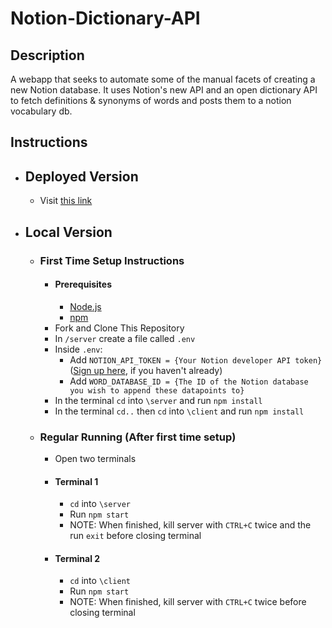 # Notion-Dictionary-API

## Description
A webapp that seeks to automate some of the manual facets of creating a new Notion database. It uses Notion's new API and an open dictionary API to fetch definitions & synonyms of words and posts them to a notion vocabulary db.

## Instructions
- ## Deployed Version
    - Visit [this link]()
- ## Local Version
    - ### First Time Setup Instructions
        - #### Prerequisites
            - [Node.js](https://nodejs.org/en/)
            - [npm](https://www.npmjs.com/get-npm)
        - Fork and Clone This Repository
        - In `/server` create a file called `.env`
        - Inside `.env`:
            - Add `NOTION_API_TOKEN = {Your Notion developer API token}` ([Sign up here](https://developers.notion.com/), if you haven't already)
            - Add `WORD_DATABASE_ID = {The ID of the Notion database you wish to append these datapoints to}`
        - In the terminal `cd` into `\server` and run `npm install`
        - In the terminal `cd..` then `cd` into `\client` and run `npm install`
    - ### Regular Running (After first time setup)
        - Open two terminals
        - #### Terminal 1
            - `cd` into `\server`
            - Run `npm start`
            - NOTE: When finished, kill server with `CTRL+C` twice and the run `exit` before closing terminal
        - #### Terminal 2
            - `cd` into `\client`
            - Run `npm start`
            - NOTE: When finished, kill server with `CTRL+C` twice before closing terminal
